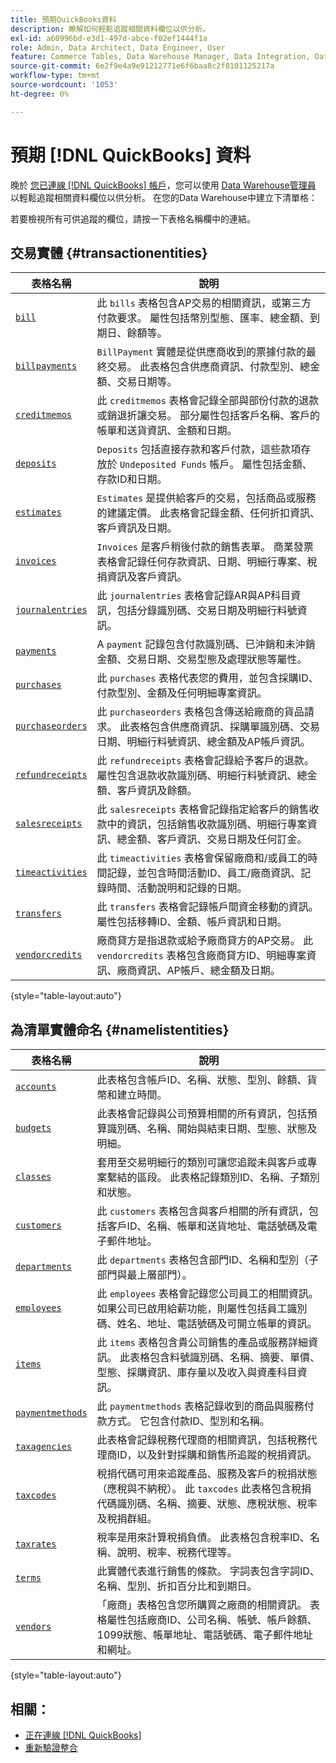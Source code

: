 ```yaml
---
title: 預期QuickBooks資料
description: 瞭解如何輕鬆追蹤相關資料欄位以供分析。
exl-id: a60996bd-e3d1-497d-abce-f02ef1444f1a
role: Admin, Data Architect, Data Engineer, User
feature: Commerce Tables, Data Warehouse Manager, Data Integration, Data Import/Export
source-git-commit: 6e2f9e4a9e91212771e6f6baa8c2f8101125217a
workflow-type: tm+mt
source-wordcount: '1053'
ht-degree: 0%

---
```


# 預期 [!DNL QuickBooks] 資料

晚於 [您已連線 [!DNL QuickBooks] 帳戶](../../../data-analyst/importing-data/integrations/quickbooks.md)，您可以使用 [Data Warehouse管理員](../../../data-analyst/data-warehouse-mgr/tour-dwm.md) 以輕鬆追蹤相關資料欄位以供分析。 在您的Data Warehouse中建立下清單格：

若要檢視所有可供追蹤的欄位，請按一下表格名稱欄中的連結。

## 交易實體 {#transactionentities}

| **表格名稱** | **說明** |
|-----|-----|
| [`bill`](https://developer.intuit.com/app/developer/qbo/docs/api/accounting/all-entities/Bill) | 此 `bills` 表格包含AP交易的相關資訊，或第三方付款要求。 屬性包括幣別型態、匯率、總金額、到期日、餘額等。 |
| [`billpayments`](https://developer.intuit.com/app/developer/qbo/docs/api/accounting/all-entities/BillPayment) | `BillPayment` 實體是從供應商收到的票據付款的最終交易。 此表格包含供應商資訊、付款型別、總金額、交易日期等。 |
| [`creditmemos`](https://developer.intuit.com/app/developer/qbo/docs/api/accounting/all-entities/CreditMemo) | 此 `creditmemos` 表格會記錄全部與部份付款的退款或銷退折讓交易。 部分屬性包括客戶名稱、客戶的帳單和送貨資訊、金額和日期。 |
| [`deposits`](https://developer.intuit.com/app/developer/qbo/docs/api/accounting/all-entities/Deposit) | `Deposits` 包括直接存款和客戶付款，這些款項存放於 `Undeposited Funds` 帳戶。 屬性包括金額、存款ID和日期。 |
| [`estimates`](https://developer.intuit.com/app/developer/qbo/docs/api/accounting/all-entities/Estimate) | `Estimates` 是提供給客戶的交易，包括商品或服務的建議定價。 此表格會記錄金額、任何折扣資訊、客戶資訊及日期。 |
| [`invoices`](https://developer.intuit.com/app/developer/qbo/docs/api/accounting/all-entities/Invoice) | `Invoices` 是客戶稍後付款的銷售表單。 商業發票表格會記錄任何存款資訊、日期、明細行專案、稅捐資訊及客戶資訊。 |
| [`journalentries`](https://developer.intuit.com/app/developer/qbo/docs/api/accounting/all-entities/JournalEntry) | 此 `journalentries` 表格會記錄AR與AP科目資訊，包括分錄識別碼、交易日期及明細行料號資訊。 |
| [`payments`](https://developer.intuit.com/app/developer/qbo/docs/api/accounting/all-entities/Payment) | A `payment` 記錄包含付款識別碼、已沖銷和未沖銷金額、交易日期、交易型態及處理狀態等屬性。 |
| [`purchases`](https://developer.intuit.com/app/developer/qbo/docs/api/accounting/all-entities/Purchase) | 此 `purchases` 表格代表您的費用，並包含採購ID、付款型別、金額及任何明細專案資訊。 |
| [`purchaseorders`](https://developer.intuit.com/app/developer/qbo/docs/api/accounting/all-entities/PurchaseOrder) | 此 `purchaseorders` 表格包含傳送給廠商的貨品請求。 此表格包含供應商資訊、採購單識別碼、交易日期、明細行料號資訊、總金額及AP帳戶資訊。 |
| [`refundreceipts`](https://developer.intuit.com/app/developer/qbo/docs/api/accounting/all-entities/RefundReceipt) | 此 `refundreceipts` 表格會記錄給予客戶的退款。 屬性包含退款收款識別碼、明細行料號資訊、總金額、客戶資訊及餘額。 |
| [`salesreceipts`](https://developer.intuit.com/app/developer/qbo/docs/api/accounting/all-entities/SalesReceipt) | 此 `salesreceipts` 表格會記錄指定給客戶的銷售收款中的資訊，包括銷售收款識別碼、明細行專案資訊、總金額、客戶資訊、交易日期及任何訂金。 |
| [`timeactivities`](https://developer.intuit.com/app/developer/qbo/docs/api/accounting/all-entities/TimeActivity) | 此 `timeactivities` 表格會保留廠商和/或員工的時間記錄，並包含時間活動ID、員工/廠商資訊、記錄時間、活動說明和記錄的日期。 |
| [`transfers`](https://developer.intuit.com/app/developer/qbo/docs/api/accounting/all-entities/Transfer) | 此 `transfers` 表格會記錄帳戶間資金移動的資訊。 屬性包括移轉ID、金額、帳戶資訊和日期。 |
| [`vendorcredits`](https://developer.intuit.com/app/developer/qbo/docs/api/accounting/all-entities/VendorCredit) | 廠商貸方是指退款或給予廠商貸方的AP交易。 此 `vendorcredits` 表格包含廠商貸方ID、明細專案資訊、廠商資訊、AP帳戶、總金額及日期。 |

{style="table-layout:auto"}

## 為清單實體命名 {#namelistentities}

| **表格名稱** | **說明** |
|-----|-----|
| [`accounts`](https://developer.intuit.com/app/developer/qbo/docs/api/accounting/all-entities/Account) | 此表格包含帳戶ID、名稱、狀態、型別、餘額、貨幣和建立時間。 |
| [`budgets`](https://developer.intuit.com/app/developer/qbo/docs/api/accounting/all-entities/Budget) | 此表格會記錄與公司預算相關的所有資訊，包括預算識別碼、名稱、開始與結束日期、型態、狀態及明細。 |
| [`classes`](https://developer.intuit.com/app/developer/qbo/docs/api/accounting/all-entities/Class) | 套用至交易明細行的類別可讓您追蹤未與客戶或專案繫結的區段。 此表格記錄類別ID、名稱、子類別和狀態。 |
| [`customers`](https://developer.intuit.com/app/developer/qbo/docs/api/accounting/all-entities/Customer) | 此 `customers` 表格包含與客戶相關的所有資訊，包括客戶ID、名稱、帳單和送貨地址、電話號碼及電子郵件地址。 |
| [`departments`](https://developer.intuit.com/app/developer/qbo/docs/api/accounting/all-entities/Department) | 此 `departments` 表格包含部門ID、名稱和型別（子部門與最上層部門）。 |
| [`employees`](https://developer.intuit.com/app/developer/qbo/docs/api/accounting/all-entities/Employee) | 此 `employees` 表格會記錄您公司員工的相關資訊。 如果公司已啟用給薪功能，則屬性包括員工識別碼、姓名、地址、電話號碼及可開立帳單的資訊。 |
| [`items`](https://developer.intuit.com/app/developer/qbo/docs/api/accounting/all-entities/Item) | 此 `items` 表格包含貴公司銷售的產品或服務詳細資訊。 此表格包含料號識別碼、名稱、摘要、單價、型態、採購資訊、庫存量以及收入與資產科目資訊。 |
| [`paymentmethods`](https://developer.intuit.com/app/developer/qbo/docs/api/accounting/all-entities/PaymentMethod) | 此 `paymentmethods` 表格記錄收到的商品與服務付款方式。 它包含付款ID、型別和名稱。 |
| [`taxagencies`](https://developer.intuit.com/app/developer/qbo/docs/api/accounting/all-entities/TaxAgency) | 此表格會記錄稅務代理商的相關資訊，包括稅務代理商ID，以及針對採購和銷售所追蹤的稅捐資訊。 |
| [`taxcodes`](https://developer.intuit.com/app/developer/qbo/docs/api/accounting/all-entities/TaxCode) | 稅捐代碼可用來追蹤產品、服務及客戶的稅捐狀態（應稅與不納稅）。 此 `taxcodes` 此表格包含稅捐代碼識別碼、名稱、摘要、狀態、應稅狀態、稅率及稅捐群組。 |
| [`taxrates`](https://developer.intuit.com/app/developer/qbo/docs/api/accounting/all-entities/TaxRate) | 稅率是用來計算稅捐負債。 此表格包含稅率ID、名稱、說明、稅率、稅務代理等。 |
| [`terms`](https://developer.intuit.com/app/developer/qbo/docs/api/accounting/all-entities/Term) | 此實體代表進行銷售的條款。 字詞表包含字詞ID、名稱、型別、折扣百分比和到期日。 |
| [`vendors`](https://developer.intuit.com/app/developer/qbo/docs/api/accounting/all-entities/Vendor) | 「廠商」表格包含您所購買之廠商的相關資訊。 表格屬性包括廠商ID、公司名稱、帳號、帳戶餘額、1099狀態、帳單地址、電話號碼、電子郵件地址和網址。 |

{style="table-layout:auto"}

## 相關：

* [正在連線 [!DNL QuickBooks]](../integrations/quickbooks.md)
* [重新驗證整合](https://experienceleague.adobe.com/docs/commerce-knowledge-base/kb/how-to/mbi-reauthenticating-integrations.html)
